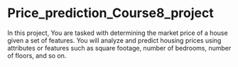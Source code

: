 # Price_prediction_Course8_project
In this project, You are tasked with determining the market price of a house given a set of features. You will analyze and predict housing prices using attributes or features such as square footage, number of bedrooms, number of floors, and so on. 
